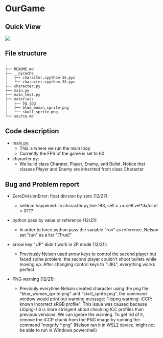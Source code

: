 # OurGame

## Quick View
![](https://i.imgur.com/zZ4BIQO.png)

## File structure
```
.
├── README.md
├── __pycache__
│   ├── character.cpython-36.pyc
│   └── character.cpython-38.pyc
├── character.py
├── main.py
├── main_test.py
├── materials
│   ├── bg.jpg
│   ├── blue_woman_sprite.png
│   └── skull_sprite.png
└── source.md
```
## Code description
 - main.py:
    - This is where we run the main loop
    - Currently the FPS of the game is set to 60
 - character.py:
    - We build class Charater, Player, Enemy, and Bullet. Notice that classes Player and Enemy are inharitted from class Character


## Bug and Problem report
- ZeroDivisionError: float division by zero (12/27):
    - seldom happened.  In character.py,line 183,  self.x += self.vel*dx/dl     dl = 0???

- python pass by value or reference (12/21):
    - In order to force python pass the variable "run" as reference, Nelson set "run" as a list "[True]"

- arrow key "UP" didn't work in 2P mode (12/21):
    - Previously Nelson used arrow keys to control the second player but faced some problem: the second player couldn't shoot bullets while moving up. After changing control keys to "IJKL", everything works perfect

- PNG warning (12/21):
    - Previouly everytime Nelson created character using the png file "blue_woman_sprite.png" and "skull_sprite.png", the command window would print out warning message: "libpng warning: iCCP: known incorrect sRGB profile". This issue was caused because Libpng-1.6 is more stringent about checking ICC profiles than previous versions. We can ignore the warning. To get rid of it, remove the iCCP chunk from the PNG image by running the command "mogrify *.png" (Nelson ran it in WSL2 device, might not be able to run in Windows powershell)
